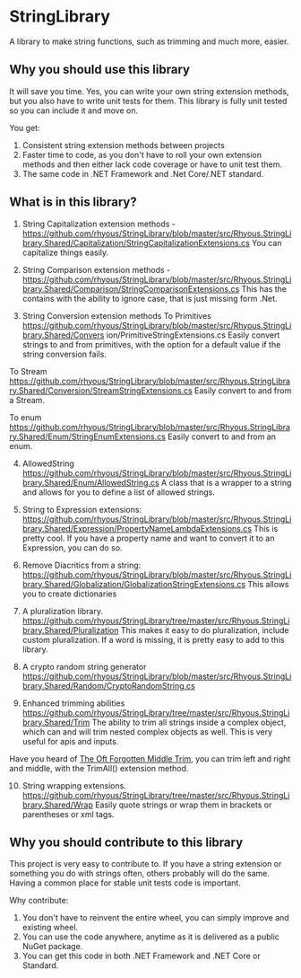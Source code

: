 # StringLibrary
A library to make string functions, such as trimming and much more, easier.

## Why you should use this library
It will save you time. Yes, you can write your own string extension methods, but you also have to write unit tests for them. This library is fully unit tested so you can include it and move on.

You get:
1. Consistent string extension methods between projects
2. Faster time to code, as you don't have to roll your own extension methods and then either lack code coverage or have to unit test them.
3. The same code in .NET Framework and .Net Core/.NET standard.

## What is in this library?

1. String Capitalization extension methods - 
https://github.com/rhyous/StringLibrary/blob/master/src/Rhyous.StringLibrary.Shared/Capitalization/StringCapitalizationExtensions.cs
You can capitalize things easily.

2. String Comparison extension methods - 
https://github.com/rhyous/StringLibrary/blob/master/src/Rhyous.StringLibrary.Shared/Comparison/StringComparisonExtensions.cs
This has the contains with the ability to ignore case, that is just missing form .Net.

3. String Conversion extension methods
To Primitives https://github.com/rhyous/StringLibrary/blob/master/src/Rhyous.StringLibrary.Shared/Convers
ion/PrimitiveStringExtensions.cs 
Easily convert strings to and from primitives, with the option for a default value if the string conversion fails.

To Stream https://github.com/rhyous/StringLibrary/blob/master/src/Rhyous.StringLibrary.Shared/Conversion/StreamStringExtensions.cs
Easily convert to and from a Stream.

To enum https://github.com/rhyous/StringLibrary/blob/master/src/Rhyous.StringLibrary.Shared/Enum/StringEnumExtensions.cs
Easily convert to and from an enum.

4. AllowedString
https://github.com/rhyous/StringLibrary/blob/master/src/Rhyous.StringLibrary.Shared/Enum/AllowedString.cs
A class that is a wrapper to a string and allows for you to define a list of allowed strings.

5. String to Expression extensions:
https://github.com/rhyous/StringLibrary/blob/master/src/Rhyous.StringLibrary.Shared/Expression/PropertyNameLambdaExtensions.cs
This is pretty cool. If you have a property name and want to convert it to an Expression, you can do so.

6. Remove Diacritics from a string:
https://github.com/rhyous/StringLibrary/blob/master/src/Rhyous.StringLibrary.Shared/Globalization/GlobalizationStringExtensions.cs
This allows you to create dictionaries

7. A pluralization library.
https://github.com/rhyous/StringLibrary/tree/master/src/Rhyous.StringLibrary.Shared/Pluralization
This makes it easy to do pluralization, include custom pluralization. If a word is missing, it is pretty easy to add to this library.

8. A crypto random string generator
https://github.com/rhyous/StringLibrary/blob/master/src/Rhyous.StringLibrary.Shared/Random/CryptoRandomString.cs

9. Enhanced trimming abilities
https://github.com/rhyous/StringLibrary/tree/master/src/Rhyous.StringLibrary.Shared/Trim
The ability to trim all strings inside a complex object, which can and will trim nested complex objects as well. This is very useful for apis and inputs.

Have you heard of [The Oft Forgotten Middle Trim](http://www.rhyous.com/2016/03/18/the-oft-forgotten-middle-trim/), you can trim left and right and middle, with the TrimAll() extension method.

10. String wrapping extensions. 
https://github.com/rhyous/StringLibrary/tree/master/src/Rhyous.StringLibrary.Shared/Wrap
Easily quote strings or wrap them in brackets or parentheses or xml tags.

## Why you should contribute to this library
This project is very easy to contribute to. 
If you have a string extension or something you do with strings often, others probably will do the same. Having a common place for stable unit tests code is important.

Why contribute:
1. You don't have to reinvent the entire wheel, you can simply improve and existing wheel.
2. You can use the code anywhere, anytime as it is delivered as a public NuGet package.
3. You can get this code in both .NET Framework and .NET Core or Standard.

